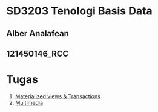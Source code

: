 # SD3203 Tenologi Basis Data
## Alber Analafean
## 121450146_RCC

# Tugas
1. [Materialized views & Transactions](/tugas/materialized-views-transactions.md)
2. [Multimedia](/tugas/MultiMedia.md)

